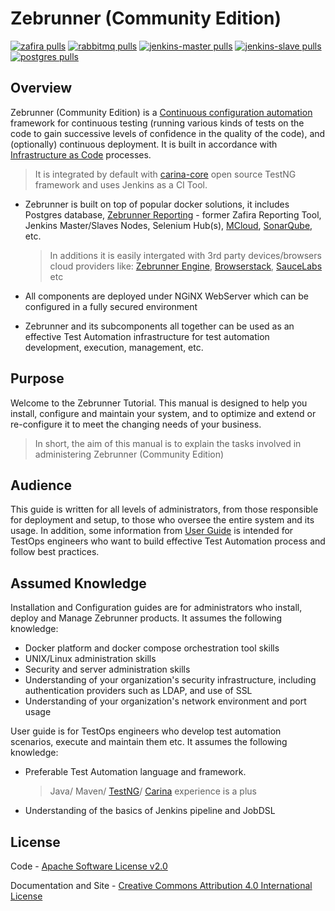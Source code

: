 Zebrunner (Community Edition)
==================

[![zafira pulls](https://img.shields.io/docker/pulls/qaprosoft/zafira.svg?label=zafira%20pulls)](https://hub.docker.com/r/qaprosoft/zafira/)
[![rabbitmq pulls](https://img.shields.io/docker/pulls/qaprosoft/rabbitmq.svg?label=rabbitmq%20pulls)](https://hub.docker.com/r/qaprosoft/rabbitmq/)
[![jenkins-master pulls](https://img.shields.io/docker/pulls/qaprosoft/jenkins-master.svg?label=jenkins-master%20pulls)](https://hub.docker.com/r/qaprosoft/jenkins-master/)
[![jenkins-slave pulls](https://img.shields.io/docker/pulls/qaprosoft/jenkins-slave.svg?label=jenkins-slave%20pulls)](https://hub.docker.com/r/qaprosoft/jenkins-slave/)
[![postgres pulls](https://img.shields.io/docker/pulls/qaprosoft/postgres.svg?label=postgres%20pulls)](https://hub.docker.com/r/qaprosoft/postgres/)

## Overview
Zebrunner (Community Edition) is a [Continuous configuration automation](https://en.wikipedia.org/wiki/Infrastructure_as_code#Continuous_configuration_automation) framework for continuous testing (running various kinds of tests on the code to gain successive levels of confidence in the quality of the code), and (optionally) continuous deployment. It is built in accordance with [Infrastructure as Code](https://en.wikipedia.org/wiki/Infrastructure_as_code) processes. 
> It is integrated by default with [carina-core](http://www.carina-core.io) open source TestNG framework and uses Jenkins as a CI Tool.

* Zebrunner is built on top of popular docker solutions, it includes Postgres database, [Zebrunner Reporting](https://zebrunner.github.io/documentation/) - former Zafira Reporting Tool, Jenkins Master/Slaves Nodes, Selenium Hub(s), [MCloud](https://github.com/zebrunner/mcloud), [SonarQube](https://github.com/zebrunner/sonarqube), etc. 
  > In additions it is easily intergated with 3rd party devices/browsers cloud providers like: [Zebrunner Engine](https://zebrunner.com/), [Browserstack](https://www.browserstack.com/), [SauceLabs](https://saucelabs.com/) etc

* All components are deployed under NGiNX WebServer which can be configured in a fully secured environment

* Zebrunner and its subcomponents all together can be used as an effective Test Automation infrastructure for test automation development, execution, management, etc.

## Purpose
Welcome to the Zebrunner Tutorial. This manual is designed to help you install, configure and maintain your system, and to optimize and extend or re-configure it to meet the changing needs of your business. 
> In short, the aim of this manual is to explain the tasks involved in administering Zebrunner (Community Edition)

## Audience
This guide is written for all levels of administrators, from those responsible for deployment and setup, to those who oversee the entire system and its usage. In addition, some information from [User Guide](https://zebrunner.github.io/zebrunner/user-guide/) is intended for TestOps engineers who want to build effective Test Automation process and follow best practices.

## Assumed Knowledge
Installation and Configuration guides are for administrators who install, deploy and Manage Zebrunner products. It assumes the following knowledge:

 * Docker platform and docker compose orchestration tool skills
 * UNIX/Linux administration skills
 * Security and server administration skills
 * Understanding of your organization's security infrastructure, including authentication providers such as LDAP, and use of SSL
 * Understanding of your organization's network environment and port usage
 
User guide is for TestOps engineers who develop test automation scenarios, execute and maintain them etc. It assumes the following knowledge:

 * Preferable Test Automation language and framework. 
   > Java/ Maven/ [TestNG](https://testng.org/)/
   > [Carina](https://www.carina-core.io/) experience is a plus
   
 * Understanding of the basics of Jenkins pipeline and JobDSL


## License
Code - [Apache Software License v2.0](http://www.apache.org/licenses/LICENSE-2.0)

Documentation and Site - [Creative Commons Attribution 4.0 International License](http://creativecommons.org/licenses/by/4.0/deed.en_US)
